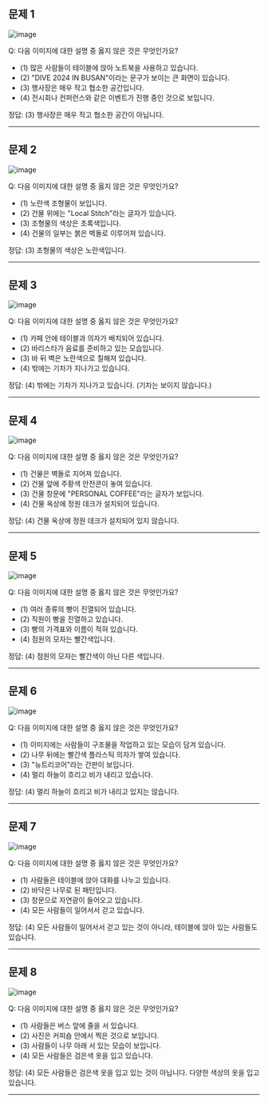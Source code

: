 ## 문제 1

![image](busan_dive.jpg)

Q: 다음 이미지에 대한 설명 중 옳지 않은 것은 무엇인가요?
- (1) 많은 사람들이 테이블에 앉아 노트북을 사용하고 있습니다.
- (2) "DIVE 2024 IN BUSAN"이라는 문구가 보이는 큰 화면이 있습니다.
- (3) 행사장은 매우 작고 협소한 공간입니다.
- (4) 전시회나 컨퍼런스와 같은 이벤트가 진행 중인 것으로 보입니다.

정답: (3) 행사장은 매우 작고 협소한 공간이 아닙니다.

---------------------

## 문제 2

![image](local_stitch.jpg)

Q: 다음 이미지에 대한 설명 중 옳지 않은 것은 무엇인가요?
- (1) 노란색 조형물이 보입니다.
- (2) 건물 위에는 "Local Stitch"라는 글자가 있습니다.
- (3) 조형물의 색상은 초록색입니다.
- (4) 건물의 일부는 붉은 벽돌로 이루어져 있습니다.
    
정답: (3) 조형물의 색상은 노란색입니다.

---------------------

## 문제 3

![image](local_stitch_terrarosa.jpg)

Q: 다음 이미지에 대한 설명 중 옳지 않은 것은 무엇인가요?
- (1) 카페 안에 테이블과 의자가 배치되어 있습니다.
- (2) 바리스타가 음료를 준비하고 있는 모습입니다.
- (3) 바 뒤 벽은 노란색으로 칠해져 있습니다.
- (4) 밖에는 기차가 지나가고 있습니다.

정답: (4) 밖에는 기차가 지나가고 있습니다. (기차는 보이지 않습니다.)

---------------------

## 문제 4

![image](mangwon.jpg)

Q: 다음 이미지에 대한 설명 중 옳지 않은 것은 무엇인가요?
- (1) 건물은 벽돌로 지어져 있습니다.
- (2) 건물 앞에 주황색 안전콘이 놓여 있습니다.
- (3) 건물 창문에 "PERSONAL COFFEE"라는 글자가 보입니다.
- (4) 건물 옥상에 정원 데크가 설치되어 있습니다.

정답: (4) 건물 옥상에 정원 데크가 설치되어 있지 않습니다.

---------------------

## 문제 5

![image](mangwon_bakery.jpg)

Q: 다음 이미지에 대한 설명 중 옳지 않은 것은 무엇인가요?
- (1) 여러 종류의 빵이 진열되어 있습니다.
- (2) 직원이 빵을 진열하고 있습니다.
- (3) 빵의 가격표와 이름이 적혀 있습니다.
- (4) 점원의 모자는 빨간색입니다.

정답: (4) 점원의 모자는 빨간색이 아닌 다른 색입니다.

---------------------

## 문제 6

![image](sangam_interior.jpg)

Q: 다음 이미지에 대한 설명 중 옳지 않은 것은 무엇인가요?
- (1) 이미지에는 사람들이 구조물을 작업하고 있는 모습이 담겨 있습니다.
- (2) 나무 뒤에는 빨간색 플라스틱 의자가 쌓여 있습니다.
- (3) "뉴트리코어"라는 간판이 보입니다.
- (4) 멀리 하늘이 흐리고 비가 내리고 있습니다.

정답: (4) 멀리 하늘이 흐리고 비가 내리고 있지는 않습니다.

---------------------

## 문제 7

![image](seolleung_terrarosa.jpg)

Q: 다음 이미지에 대한 설명 중 옳지 않은 것은 무엇인가요?
- (1) 사람들은 테이블에 앉아 대화를 나누고 있습니다.
- (2) 바닥은 나무로 된 패턴입니다.
- (3) 창문으로 자연광이 들어오고 있습니다.
- (4) 모든 사람들이 일어서서 걷고 있습니다.

정답: (4) 모든 사람들이 일어서서 걷고 있는 것이 아니라, 테이블에 앉아 있는 사람들도 있습니다.

---------------------

## 문제 8

![image](stanford_coffee.jpg)

Q: 다음 이미지에 대한 설명 중 옳지 않은 것은 무엇인가요?

- (1) 사람들은 버스 앞에 줄을 서 있습니다.
- (2) 사진은 커피숍 안에서 찍은 것으로 보입니다.
- (3) 사람들이 나무 아래 서 있는 모습이 보입니다.
- (4) 모든 사람들은 검은색 옷을 입고 있습니다.

정답: (4) 모든 사람들은 검은색 옷을 입고 있는 것이 아닙니다. 다양한 색상의 옷을 입고 있습니다.

---------------------

